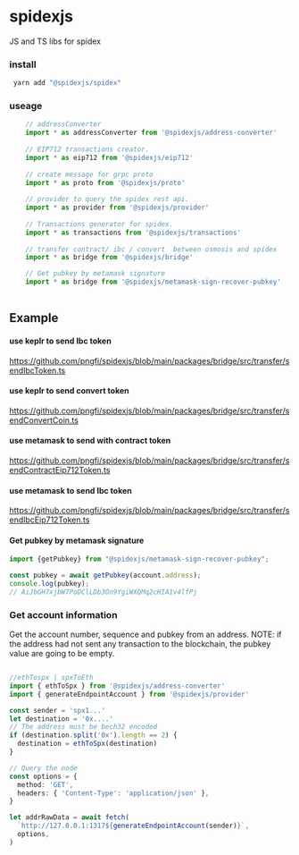 # spidexjs

JS and TS libs for spidex

### install
```ts
 yarn add "@spidexjs/spidex"
```

### useage

```ts
    // addressConverter
    import * as addressConverter from '@spidexjs/address-converter'
    
    // EIP712 transactions creator.
    import * as eip712 from '@spidexjs/eip712'
    
    // create message for grpc proto
    import * as proto from '@spidexjs/proto'
    
    // provider to query the spidex rest api.
    import * as provider from '@spidexjs/provider'
    
    // Transactions generator for spidex.
    import * as transactions from '@spidexjs/transactions'
    
    // transfer contract/ ibc / convert  between osmosis and spidex
    import * as bridge from '@spidexjs/bridge'

    // Get pubkey by metamask signature
    import * as bridge from '@spidexjs/metamask-sign-recover-pubkey'
   

```

## Example

#### use keplr to send Ibc token

https://github.com/pngfi/spidexjs/blob/main/packages/bridge/src/transfer/sendIbcToken.ts

#### use keplr to send convert token
https://github.com/pngfi/spidexjs/blob/main/packages/bridge/src/transfer/sendConvertCoin.ts

#### use metamask to send with contract token
https://github.com/pngfi/spidexjs/blob/main/packages/bridge/src/transfer/sendContractEip712Token.ts

#### use metamask to send Ibc token
https://github.com/pngfi/spidexjs/blob/main/packages/bridge/src/transfer/sendIbcEip712Token.ts

#### Get pubkey by metamask signature
```ts
import {getPubkey} from "@spidexjs/metamask-sign-recover-pubkey";

const pubkey = await getPubkey(account.address);
console.log(pubkey);
// AiJbGH7xjbW7PoDClLDb3On9YgiWXQMq2cHIA1v4lfPj
```

### Get account information

Get the account number, sequence and pubkey from an address.
NOTE: if the address had not sent any transaction to the blockchain, the pubkey value are going to be empty.

```ts

//ethTospx | spxToEth
import { ethToSpx } from '@spidexjs/address-converter'
import { generateEndpointAccount } from '@spidexjs/provider'

const sender = 'spx1...'
let destination = '0x....'
// The address must be bech32 encoded
if (destination.split('0x').length == 2) {
  destination = ethToSpx(destination)
}

// Query the node
const options = {
  method: 'GET',
  headers: { 'Content-Type': 'application/json' },
}

let addrRawData = await fetch(
  `http://127.0.0.1:1317${generateEndpointAccount(sender)}`,
  options,
)
